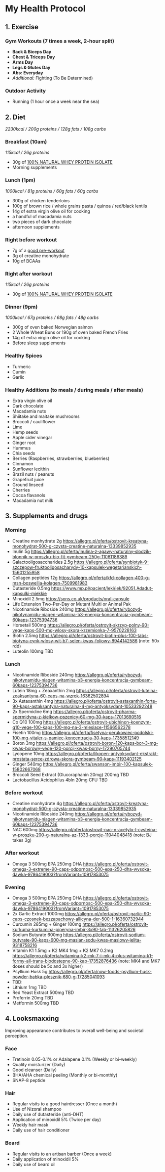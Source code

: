 # My Health Protocol 

## 1. Exercise

### Gym Workouts (7 times a week, 2-hour split)
- **Back & Biceps Day**
- **Chest & Triceps Day**
- **Arms Day**
- **Legs & Glutes Day**
- **Abs: Everyday**
- *Additional:* Fighting (To Be Determined)

### Outdoor Activity
- Running (1 hour once a week near the sea)

## 2. Diet
*2230kcal / 200g proteins / 128g fats / 108g carbs*

### Breakfast (10am)
*115kcal / 26g proteins*
- 30g of [100% NATURAL WHEY PROTEIN ISOLATE](https://olimpsport.com/eu/100-natural-whey-protein-isolate-3016)
- Morning supplements

### Lunch (1pm)
*1000kcal / 81g proteins / 60g fats / 60g carbs*
- 300g of chicken tenderloins
- 100g of brown rice / whole grains pasta / quinoa / red/black lentils
- 14g of extra virgin olive oil for cooking
- a handful of macadamia nuts
- two pieces of dark chocolate
- afternoon supplements

### Right before workout
- 7g of a [good pre-workout](https://gymbeam.com/pre-workout-stimulant-thor-gymbeam.html)
- 3g of creatine monohydrate
- 10g of BCAAs

### Right after workout
*115kcal / 26g proteins*
- 30g of [100% NATURAL WHEY PROTEIN ISOLATE](https://olimpsport.com/eu/100-natural-whey-protein-isolate-3016)

### Dinner (9pm)
*1000kcal / 67g proteins / 68g fats / 48g carbs*
- 300g of oven baked Norwegian salmon
- 2 Whole Wheat Buns or 190g of oven baked French Fries
- 14g of extra virgin olive oil for cooking
- Before sleep supplements

### Healthy Spices
- Turmeric
- Cumin
- Garlic

### Healthy Additions (to meals / during meals / after meals)
- Extra virgin olive oil
- Dark chocolate
- Macadamia nuts
- Shiitake and maitake mushrooms
- Broccoli / cauliflower
- Lime
- Hemp seeds
- Apple cider vinegar
- Ginger root
- Hummus
- Chia seeds
- Berries (Raspberries, strawberries, blueberries)
- Cinnamon
- Sunflower lecithin
- Brazil nuts / peanuts
- Grapefruit juice
- Ground linseed
- Cherries
- Cocoa flavanols
- Macadamia nut milk

## 3. Supplements and drugs

### Morning
- Creatine monhydrate 2g https://allegro.pl/oferta/ostrovit-kreatyna-monohydrat-500-g-czysta-creatine-naturalna-13339852935
- Inulin 5g https://allegro.pl/oferta/inulina-z-agawy-naturalny-slodzik-blonnik-w-proszku-bio-fit-gymbeam-250g-11061186389
- Galactooligosaccharides 2.5g https://allegro.pl/oferta/synbiotyk-9-szczepow-fruktooligosacharydy-10-kapsulek-wegetarianskich-15601255958
- Collagen peptides 12g https://allegro.pl/oferta/kfd-collagen-400-g-msn-boswellia-kolagen-7509981983
- Dutasteride 0.5mg https://www.mp.pl/pacjent/leki/lek/92051,Adadut-kapsulki-miekkie
- Minoxidil 2.5mg https://sons.co.uk/products/oral-capsule
- Life Extension Two-Per-Day or Mutant Multi or Animal Pak
- Nicotinamide Riboside 240mg https://allegro.pl/oferta/rybozyd-nikotynamidu-niagen-witamina-b3-energia-koncentracja-gymbeam-60kaps-12375394736
- Horsetail 500mg https://allegro.pl/oferta/ostrovit-skrzyp-polny-90-vege-kaps-500-mg-wlosy-skora-krzemionka-7-9570228163
- Biotin 2.5mg https://allegro.pl/oferta/ostrovit-biotin-plus-100-tabs-biotyna-cynk-wlosy-wit-b7-selen-kwas-foliowy-8944142586 (note: 50x rdd)
- Luteolin 100mg TBD


### Lunch
- Nicotinamide Riboside 240mg https://allegro.pl/oferta/rybozyd-nikotynamidu-niagen-witamina-b3-energia-koncentracja-gymbeam-60kaps-12375394736
- Lutein 18mg + Zeaxanthin 2mg https://allegro.pl/oferta/ostrovit-luteina-zeaksantyna-60-caps-na-wzrok-16362502894
- 3x Astaxanthin 4mg https://allegro.pl/oferta/ostrovit-astaxanthin-forte-90-kaps-astaksantyna-naturalna-4-mg-antyoksydant-10533292248
- 2x Spermidine 6mg https://allegro.pl/oferta/ostrovit-pharma-spermidyna-z-kielkow-pszenicy-60-mg-30-kaps-17013690516
- Co Q10 100mg https://allegro.pl/oferta/ostrovit-ubichinon-koenzym-q10-vege-100-kaps-100-mg-na-3-miesiace-11566562378
- Fisetin 100mg https://allegro.pl/oferta/fisetyna-perukowiec-podolski-100-mg-vitaler-s-pamiec-koncentracja-30-kaps-17358512149
- Boron 3mg https://allegro.pl/oferta/ostrovit-boron-120-kaps-bor-3-mg-kwas-borowy-vege-120-porcji-kwas-borny-17290705744
- Lycopene 10mg https://allegro.pl/oferta/likopen-antyoksydant-ekstrakt-prostata-serce-zdrowa-skora-gymbeam-90-kaps-11193402125
- Ginger 540mg https://allegro.pl/oferta/swanson-imbir-100-kapsulek-15802667068
- Broccoli Seed Extract (Glucoraphanin 20mg) 200mg TBD
- Lactobacillus Acidophilus 4bln 20mg CFU TBD

### Before workout
- Creatine monhydrate 4g https://allegro.pl/oferta/ostrovit-kreatyna-monohydrat-500-g-czysta-creatine-naturalna-13339852935
- Nicotinamide Riboside 240mg https://allegro.pl/oferta/rybozyd-nikotynamidu-niagen-witamina-b3-energia-koncentracja-gymbeam-60kaps-12375394736
- NAC 600mg https://allegro.pl/oferta/ostrovit-nac-n-acetylo-l-cysteina-w-proszku-200-g-naturalna-az-1333-porcje-11044048418 (note: BJ takes 3g)


### After workout
- Omega 3 500mg EPA 250mg DHA https://allegro.pl/oferta/ostrovit-omega-3-extreme-90-caps-odpornosc-500-epa-250-dha-wysoka-dawka-9786419003?fromVariant=10917853075



### Evening
- Omega 3 500mg EPA 250mg DHA https://allegro.pl/oferta/ostrovit-omega-3-extreme-90-caps-odpornosc-500-epa-250-dha-wysoka-dawka-9786419003?fromVariant=10917853075
- 2x Garlic Extract 1000mg https://allegro.pl/oferta/ostrovit-garlic-90-caps-czosnek-bezzapachowy-allicyna-der-500-1-16360732944
- Curcumin 285mg + Ginger 100mg https://allegro.pl/oferta/ostrovit-kurkuma-kurkumina-piperyna-imbir-3x90-tab-11326205826
- Sodium Butyrate 600mg https://allegro.pl/oferta/ostrovit-sodium-butyrate-90-kaps-600-mg-maslan-sodu-kwas-maslowy-jelita-9318758216
- Vitamin K1 1.5mg + K2 MK4 1mg + K2 MK7 0.2mg https://allegro.pl/oferta/witamina-k2-mk-7-i-mk-4-plus-witamina-k1-formy-all-trans-biodostepne-90-kap-17352876436 (note: MK4 and MK7 doses should be 5x and 3x higher)
- Psyllium Husk 5g https://allegro.pl/oferta/now-foods-psyllium-husk-powder-babka-plesznik-680-g-17285041093
- TBD:
- Lithium 1mg TBD
- Red Yeast Extract 500mg TBD
- Proferrin 20mg TBD
- Metformin 500mg TBD


## 4. Looksmaxxing
Improving appearance contributes to overall well-being and societal perception.

### Face
- Tretinoin 0.05-0.1% or Adalapene 0.1% (Weekly or bi-weekly)
- Quality moisturizer (Daily)
- Good cleanser (Daily)
- BHA/AHA chemical peeling (Monthly or bi-monthly)
- SNAP-8 peptide

### Hair
- Regular visits to a good hairdresser (Once a month)
- Use of Nizoral shampoo
- Daily use of dutasteride (anti-DHT)
- Application of minoxidil 5% (Twice per day)
- Weekly hair mask
- Daily use of hair conditioner

### Beard
- Regular visits to an artisan barber (Once a week)
- Daily application of minoxidil 5%
- Daily use of beard oil
